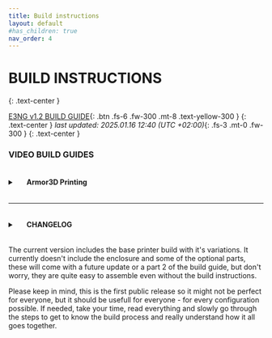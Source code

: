 ```yaml
---
title: Build instructions
layout: default
#has_children: true
nav_order: 4
---
```

# BUILD INSTRUCTIONS
{: .text-center }

[E3NG v1.2 BUILD GUIDE]{: .btn .fs-6 .fw-300 .mt-8 .text-yellow-300 }
{: .text-center }
_last updated: 2025.01.16 12:40 (UTC +02:00)_{: .fs-3 .mt-0 .fw-300 }
{: .text-center }

### VIDEO BUILD GUIDES

<details>
    <summary><h4 style="display:inline-block;margin-left:1.5em"> Armor3D Printing </h4></summary>
    <p><a href="https://www.youtube.com/watch?v=CCZEbCcw1AA">Part 1 - Intro / Build guide overview</a></p>
    <p><a href="https://www.youtube.com/watch?v=qgxq2peSxVo">Part 2 - Bottom frame and bed carriage</a></p>
    <p><a href="https://www.youtube.com/watch?v=i3ZnNVzYnPM">Part 3 - Bed and AC heater</a></p>
    <p><a href="https://www.youtube.com/watch?v=FcIcflWklvw">Part 4 - Top frame</a></p>
</details>

---

<details>
    <summary><h4 style="display:inline-block;margin-left:1.5em"> CHANGELOG </h4></summary>
<p>2025.01.16 - Fixed pg.73 (2040 x 400 mm extrusion) and pg.74 DA=DB (~575 mm)</p>
<p>2024.10.30 - Initial public release</p>
</details>

The current version includes the base printer build with it's variations.
It currently doesn't include the enclosure and some of the optional parts, these will come with a future update or a part 2 of the build guide, but don't worry, they are quite easy to assemble even without the build instructions.

Please keep in mind, this is the first public release so it might not be perfect for everyone, but it should be usefull for everyone - for every configuration possible. If needed, take your time, read everything and slowly go through the steps to get to know the build process and really understand how it all goes together.

[E3NG v1.2 BUILD GUIDE]: ./assets/docs/Build_guide_E3NG_v1.2.pdf
